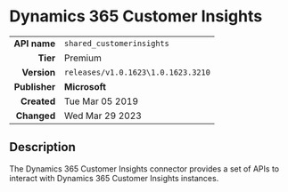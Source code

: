 # Dynamics 365 Customer Insights
| | |
|-:|-|
|**API name**|`shared_customerinsights`|
|**Tier**|Premium|
|**Version**|`releases/v1.0.1623\1.0.1623.3210`|
|**Publisher**|**Microsoft**|
|**Created**|Tue Mar 05 2019|
|**Changed**|Wed Mar 29 2023|

## Description
The Dynamics 365 Customer Insights connector provides a set of APIs to interact with Dynamics 365 Customer Insights instances.
